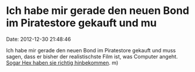 Ich habe mir gerade den neuen Bond im Piratestore gekauft und mu
================================================================

Date: 2012-12-30 21:48:46

Ich habe mir gerade den neuen Bond im Piratestore gekauft und muss
sagen, dass er bisher der realistischste Film ist, was Computer angeht.
[Sogar Hex haben sie richtig
hinbekommen](http://fettemama.org:6502/c3d8e425b239566a1528d37e23d4da34).
m)
